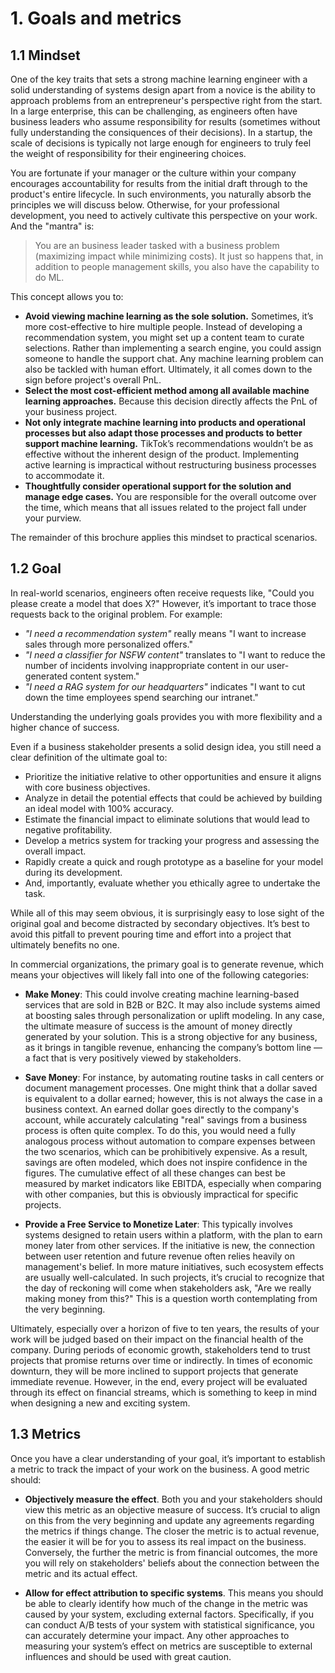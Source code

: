 # 1. Goals and metrics

## 1.1 Mindset

One of the key traits that sets a strong machine learning engineer with a solid understanding of systems design apart from a novice is the ability to approach problems from an entrepreneur's perspective right from the start. In a large enterprise, this can be challenging, as engineers often have business leaders who assume responsibility for results (sometimes without fully understanding the consiquences of their decisions). In a startup, the scale of decisions is typically not large enough for engineers to truly feel the weight of responsibility for their engineering choices.

You are fortunate if your manager or the culture within your company encourages accountability for results from the initial draft through to the product's entire lifecycle. In such environments, you naturally absorb the principles we will discuss below. Otherwise, for your professional development, you need to actively cultivate this perspective on your work. And the "mantra" is:

> You are an business leader tasked with a business problem (maximizing impact while minimizing costs). It just so happens that, in addition to people management skills, you also have the capability to do ML.

This concept allows you to:
- **Avoid viewing machine learning as the sole solution.** Sometimes, it’s more cost-effective to hire multiple people. Instead of developing a recommendation system, you might set up a content team to curate selections. Rather than implementing a search engine, you could assign someone to handle the support chat. Any machine learning problem can also be tackled with human effort. Ultimately, it all comes down to the sign before project's overall PnL.
- **Select the most cost-efficient method among all available machine learning approaches.** Because this decision directly affects the PnL of your business project.
- **Not only integrate machine learning into products and operational processes but also adapt those processes and products to better support machine learning.** TikTok’s recommendations wouldn’t be as effective without the inherent design of the product. Implementing active learning is impractical without restructuring business processes to accommodate it.
- **Thoughtfully consider operational support for the solution and manage edge cases.** You are responsible for the overall outcome over the time, which means that all issues related to the project fall under your purview.

The remainder of this brochure applies this mindset to practical scenarios.

## 1.2 Goal

In real-world scenarios, engineers often receive requests like, "Could you please create a model that does X?" However, it’s important to trace those requests back to the original problem. For example:

- *"I need a recommendation system"* really means "I want to increase sales through more personalized offers."
- *"I need a classifier for NSFW content"* translates to "I want to reduce the number of incidents involving inappropriate content in our user-generated content system."
- *"I need a RAG system for our headquarters"* indicates "I want to cut down the time employees spend searching our intranet."

Understanding the underlying goals provides you with more flexibility and a higher chance of success.

Even if a business stakeholder presents a solid design idea, you still need a clear definition of the ultimate goal to:

- Prioritize the initiative relative to other opportunities and ensure it aligns with core business objectives.
- Analyze in detail the potential effects that could be achieved by building an ideal model with 100% accuracy.
- Estimate the financial impact to eliminate solutions that would lead to negative profitability.
- Develop a metrics system for tracking your progress and assessing the overall impact.
- Rapidly create a quick and rough prototype as a baseline for your model during its development.
- And, importantly, evaluate whether you ethically agree to undertake the task.

While all of this may seem obvious, it is surprisingly easy to lose sight of the original goal and become distracted by secondary objectives. It’s best to avoid this pitfall to prevent pouring time and effort into a project that ultimately benefits no one. 

In commercial organizations, the primary goal is to generate revenue, which means your objectives will likely fall into one of the following categories:

- **Make Money**: This could involve creating machine learning-based services that are sold in B2B or B2C. It may also include systems aimed at boosting sales through personalization or uplift modeling. In any case, the ultimate measure of success is the amount of money directly generated by your solution. This is a strong objective for any business, as it brings in tangible revenue, enhancing the company’s bottom line — a fact that is very positively viewed by stakeholders.

- **Save Money**: For instance, by automating routine tasks in call centers or document management processes. One might think that a dollar saved is equivalent to a dollar earned; however, this is not always the case in a business context. An earned dollar goes directly to the company's account, while accurately calculating "real" savings from a business process is often quite complex. To do this, you would need a fully analogous process without automation to compare expenses between the two scenarios, which can be prohibitively expensive. As a result, savings are often modeled, which does not inspire confidence in the figures. The cumulative effect of all these changes can best be measured by market indicators like EBITDA, especially when comparing with other companies, but this is obviously impractical for specific projects.

- **Provide a Free Service to Monetize Later**: This typically involves systems designed to retain users within a platform, with the plan to earn money later from other services. If the initiative is new, the connection between user retention and future revenue often relies heavily on management's belief. In more mature initiatives, such ecosystem effects are usually well-calculated. In such projects, it’s crucial to recognize that the day of reckoning will come when stakeholders ask, "Are we really making money from this?" This is a question worth contemplating from the very beginning.

Ultimately, especially over a horizon of five to ten years, the results of your work will be judged based on their impact on the financial health of the company. During periods of economic growth, stakeholders tend to trust projects that promise returns over time or indirectly. In times of economic downturn, they will be more inclined to support projects that generate immediate revenue. However, in the end, every project will be evaluated through its effect on financial streams, which is something to keep in mind when designing a new and exciting system.

## 1.3 Metrics

Once you have a clear understanding of your goal, it’s important to establish a metric to track the impact of your work on the business. A good metric should:

* **Objectively measure the effect**. Both you and your stakeholders should view this metric as an objective measure of success. It’s crucial to align on this from the very beginning and update any agreements regarding the metrics if things change. The closer the metric is to actual revenue, the easier it will be for you to assess its real impact on the business. Conversely, the further the metric is from financial outcomes, the more you will rely on stakeholders' beliefs about the connection between the metric and its actual effect.

* **Allow for effect attribution to specific systems**. This means you should be able to clearly identify how much of the change in the metric was caused by your system, excluding external factors. Specifically, if you can conduct A/B tests of your system with statistical significance, you can accurately determine your impact. Any other approaches to measuring your system’s effect on metrics are susceptible to external influences and should be used with great caution.
